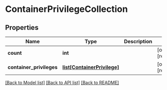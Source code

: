 # ContainerPrivilegeCollection

## Properties
Name | Type | Description | Notes
------------ | ------------- | ------------- | -------------
**count** | **int** |  | [optional] [readonly] 
**container_privileges** | [**list[ContainerPrivilege]**](ContainerPrivilege.md) |  | [optional] [readonly] 

[[Back to Model list]](../README.md#documentation-for-models) [[Back to API list]](../README.md#documentation-for-api-endpoints) [[Back to README]](../README.md)


